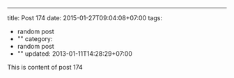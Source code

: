 ---
title: Post 174
date: 2015-01-27T09:04:08+07:00
tags:
  - random post
  - ""
category:
  - random post
  - ""
updated: 2013-01-11T14:28:29+07:00

This is content of post 174